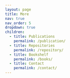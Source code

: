 ```yaml
---
layout: page
title: More
nav: true
nav_order: 5
dropdown: true
children:
  - title: Publications
    permalink: /publication/
  - title: Repositories
    permalink: /repository/
  - title: Bookshelf
    permalink: /books/
  - title: Contact
    permalink: /contact/
---
```

